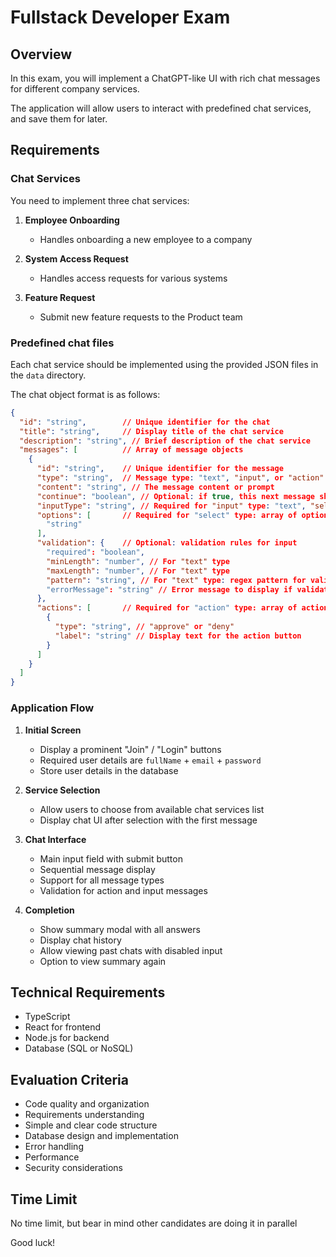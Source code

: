 # Fullstack Developer Exam

## Overview

In this exam, you will implement a ChatGPT-like UI with rich chat messages for different company services.

The application will allow users to interact with predefined chat services, and save them for later.

## Requirements

### Chat Services

You need to implement three chat services:

1. **Employee Onboarding**
   - Handles onboarding a new employee to a company

2. **System Access Request**
   - Handles access requests for various systems

3. **Feature Request**
   - Submit new feature requests to the Product team

### Predefined chat files 

Each chat service should be implemented using the provided JSON files in the `data` directory. 

The chat object format is as follows:

```json
{
  "id": "string",        // Unique identifier for the chat
  "title": "string",     // Display title of the chat service
  "description": "string", // Brief description of the chat service
  "messages": [          // Array of message objects
    {
      "id": "string",    // Unique identifier for the message
      "type": "string",  // Message type: "text", "input", or "action"
      "content": "string", // The message content or prompt
      "continue": "boolean", // Optional: if true, this next message should be sent immediately after this one
      "inputType": "string", // Required for "input" type: "text", "select", or "date"
      "options": [       // Required for "select" type: array of option strings
        "string"
      ],
      "validation": {    // Optional: validation rules for input
        "required": "boolean",
        "minLength": "number", // For "text" type
        "maxLength": "number", // For "text" type
        "pattern": "string", // For "text" type: regex pattern for validation
        "errorMessage": "string" // Error message to display if validation fails
      },
      "actions": [       // Required for "action" type: array of action objects
        {
          "type": "string", // "approve" or "deny"
          "label": "string" // Display text for the action button
        }
      ]
    }
  ]
}
```

### Application Flow

1. **Initial Screen**
   - Display a prominent "Join" / "Login" buttons
   - Required user details are `fullName` + `email` + `password`
   - Store user details in the database

2. **Service Selection**
   - Allow users to choose from available chat services list
   - Display chat UI after selection with the first message

3. **Chat Interface**
   - Main input field with submit button
   - Sequential message display
   - Support for all message types
   - Validation for action and input messages

4. **Completion**
   - Show summary modal with all answers
   - Display chat history
   - Allow viewing past chats with disabled input
   - Option to view summary again

## Technical Requirements

- TypeScript
- React for frontend
- Node.js for backend
- Database (SQL or NoSQL)

## Evaluation Criteria

- Code quality and organization
- Requirements understanding 
- Simple and clear code structure
- Database design and implementation
- Error handling
- Performance
- Security considerations

## Time Limit

No time limit, but bear in mind other candidates are doing it in parallel

Good luck! 